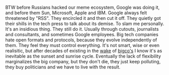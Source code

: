 BTW before Russians hacked our meme ecosystem, Google was doing it, and before them Sun, Microsoft, Apple and IBM. Google always felt threatened by "RSS". They encircled it and then cut it off. They quietly got their shills in the tech press to talk about its demise. To slam me personally. It's an insidious thing. They still do it. Usually through cutouts, journalists and consultants, and sometimes Google employees. Big tech companies hate open formats and protocols, because they evolve independently of them. They feel they must control everything. It's not smart, wise or even realisitic, but after decades of existing in the <a href="https://www.dictionary.com/browse/in--the--wake--of">wake</a> of <a href="https://duckduckgo.com/?q=site%3Ascripting.com+bigco&t=h_&ia=web">bigco's</a> I know it's as inevitable as the sunset and sunrise cycle. Eventually the lack of flexibility marginalizes the big company, but they don't die, they just keep polluting, they buy politicians and we have to live with the result. 
